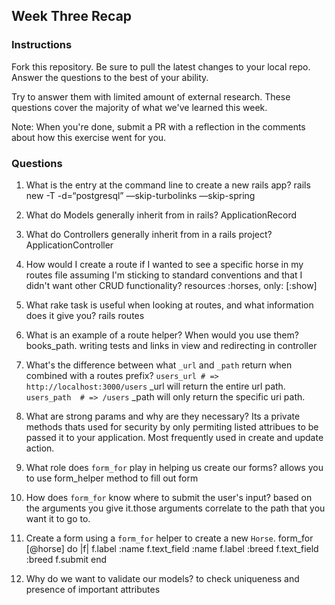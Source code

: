 ## Week Three Recap

### Instructions
Fork this repository. Be sure to pull the latest changes to your local repo. Answer the questions to the best of your ability.

Try to answer them with limited amount of external research. These questions cover the majority of what we've learned this week.

Note: When you're done, submit a PR with a reflection in the comments about how this exercise went for you.

### Questions

1. What is the entry at the command line to create a new rails app?
  rails new <filename> -T -d=“postgresql” —skip-turbolinks —skip-spring

2. What do Models generally inherit from in rails?
  ApplicationRecord

3. What do Controllers generally inherit from in a rails project?
  ApplicationController

4. How would I create a route if I wanted to see a specific horse in my routes file assuming I'm sticking to standard conventions and that I didn't want other CRUD functionality?
  resources :horses, only: [:show]

5. What rake task is useful when looking at routes, and what information does it give you?
  rails routes

6. What is an example of a route helper? When would you use them?
  books_path. writing tests and links in view and  redirecting in controller

7. What's the difference between what `_url` and `_path` return when combined with a routes prefix?
  `users_url # => http://localhost:3000/users`      _url will return the entire url path.
  `users_path  # => /users`                         _path will only return the specific uri path.

8. What are strong params and why are they necessary?
  Its a private methods thats used for security by only permiting listed attribues to be passed it to your application. Most frequently used in create and update action.

9. What role does `form_for` play in helping us create our forms?
  allows you to use form_helper method to fill out form

10. How does `form_for` know where to submit the user's input?
  based on the arguments you give it.those arguments correlate to the path that you want it to go to.

11. Create a form using a `form_for` helper to create a new `Horse`.
  form_for [@horse] do |f|
    f.label :name
    f.text_field :name
    f.label :breed
    f.text_field :breed
    f.submit
  end

12. Why do we want to validate our models?
  to check uniqueness and presence of important attributes

